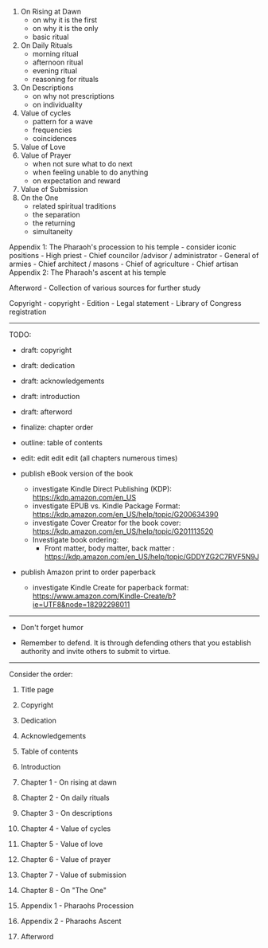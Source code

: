 
1. On Rising at Dawn
    - on why it is the first
    - on why it is the only
    - basic ritual
2. On Daily Rituals
    - morning ritual
    - afternoon ritual
    - evening ritual
    - reasoning for rituals
3. On Descriptions
    - on why not prescriptions
    - on individuality
4. Value of cycles
    - pattern for a wave
    - frequencies
    - coincidences
5. Value of Love
6. Value of Prayer
    - when not sure what to do next
    - when feeling unable to do anything
    - on expectation and reward
7. Value of Submission
8. On the One
    - related spiritual traditions
    - the separation
    - the returning
    - simultaneity

Appendix 1: The Pharaoh's procession to his temple
    - consider iconic positions
        - High priest
        - Chief councilor /advisor / administrator
        - General of armies
        - Chief architect / masons
        - Chief of agriculture
        - Chief artisan
Appendix 2: The Pharaoh's ascent at his temple

Afterword
    - Collection of various sources for further study

Copyright
    - copyright
    - Edition
    - Legal statement
    - Library of Congress registration

---

TODO:
- draft: copyright
- draft: dedication
- draft: acknowledgements
- draft: introduction
- draft: afterword
- finalize: chapter order
- outline: table of contents
- edit: edit edit edit (all chapters numerous times)

- publish eBook version of the book
    - investigate Kindle Direct Publishing (KDP): https://kdp.amazon.com/en_US
    - investigate EPUB vs. Kindle Package Format: https://kdp.amazon.com/en_US/help/topic/G200634390
    - investigate Cover Creator for the book cover: https://kdp.amazon.com/en_US/help/topic/G201113520
    - Investigate book ordering:
        - Front matter, body matter, back matter : https://kdp.amazon.com/en_US/help/topic/GDDYZG2C7RVF5N9J


- publish Amazon print to order paperback
    - investigate Kindle Create for paperback format: https://www.amazon.com/Kindle-Create/b?ie=UTF8&node=18292298011

---

- Don't forget humor

- Remember to defend. It is through defending others that you establish authority and invite others to submit to virtue.

---

Consider the order:

01. Title page
02. Copyright
03. Dedication
04. Acknowledgements
05. Table of contents
06. Introduction

07. Chapter 1 - On rising at dawn
08. Chapter 2 - On daily rituals
09. Chapter 3 - On descriptions

10. Chapter 4 - Value of cycles
11. Chapter 5 - Value of love
12. Chapter 6 - Value of prayer
13. Chapter 7 - Value of submission

14. Chapter 8 - On "The One"

15. Appendix 1 - Pharaohs Procession
16. Appendix 2 - Pharaohs Ascent

17. Afterword
